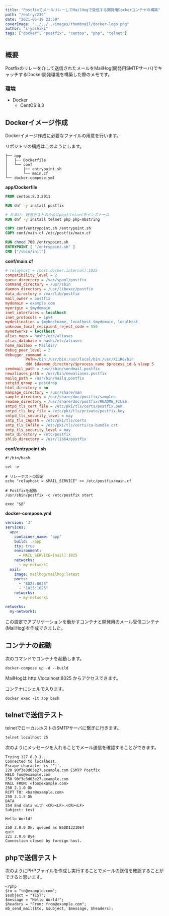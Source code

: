 ```yaml
---
title: "PostfixでメールリレーしてMailHogで受信する開発用Dockerコンテナの構築"
path: "/entry/239"
date: "2021-05-19 23:59"
coverImage: "../../../images/thumbnail/docker-logo.png"
author: "s-yoshiki"
tags: ["docker", "postfix", "centos", "php", "telnet"]
---
```


## 概要

Postfixのリレーを介して送信されたメールをMailHog(開発用SMTPサーバ)でキャッチするDocker開発環境を構築した際のメモです。

### 環境

 - Docker
   - CentOS:8.3



## Dockerイメージ作成

Dockerイメージ作成に必要なファイルの用意を行います。


リポジトリの構成はこのようにします。

```
├── app
│   ├── Dockerfile
│   └── conf
│       ├── entrypoint.sh
│       └── main.cf
└── docker-compose.yml
```

**app/Dockerfile**

```dockerfile
FROM centos:8.3.2011

RUN dnf -y install postfix

# おまけ: 送信テストのためにphpとtelnetをインストール
RUN dnf -y install telnet php php-mbstring

COPY conf/entrypoint.sh /entrypoint.sh
COPY conf/main.cf /etc/postfix/main.cf

RUN chmod 700 /entrypoint.sh
ENTRYPOINT [ "/entrypoint.sh" ]
CMD ["/sbin/init"]
```

**conf/main.cf**

```ini
# relayhost = [host.docker.internal]:1025
compatibility_level = 2
queue_directory = /var/spool/postfix
command_directory = /usr/sbin
daemon_directory = /usr/libexec/postfix
data_directory = /var/lib/postfix
mail_owner = postfix
mydomain = example.com
myorigin = $mydomain
inet_interfaces = localhost
inet_protocols = ipv4
mydestination = $myhostname, localhost.$mydomain, localhost
unknown_local_recipient_reject_code = 550
mynetworks = localhost
alias_maps = hash:/etc/aliases
alias_database = hash:/etc/aliases
home_mailbox = Maildir/
debug_peer_level = 2
debugger_command =
         PATH=/bin:/usr/bin:/usr/local/bin:/usr/X11R6/bin
         ddd $daemon_directory/$process_name $process_id & sleep 5
sendmail_path = /usr/sbin/sendmail.postfix
newaliases_path = /usr/bin/newaliases.postfix
mailq_path = /usr/bin/mailq.postfix
setgid_group = postdrop
html_directory = no
manpage_directory = /usr/share/man
sample_directory = /usr/share/doc/postfix/samples
readme_directory = /usr/share/doc/postfix/README_FILES
smtpd_tls_cert_file = /etc/pki/tls/certs/postfix.pem
smtpd_tls_key_file = /etc/pki/tls/private/postfix.key
smtpd_tls_security_level = may
smtp_tls_CApath = /etc/pki/tls/certs
smtp_tls_CAfile = /etc/pki/tls/certs/ca-bundle.crt
smtp_tls_security_level = may
meta_directory = /etc/postfix
shlib_directory = /usr/lib64/postfix

```

**conf/entrypoint.sh**

```shell
#!/bin/bash

set -e

# リレーホストの設定
echo "relayhost = $MAIL_SERVICE" >> /etc/postfix/main.cf

# Postfixを起動
/usr/sbin/postfix -c /etc/postfix start

exec "$@"
```

**docker-compose.yml**

```yml
version: '3'
services:
  app:
    container_name: "app"
    build: ./app
    tty: true
    environment: 
      - MAIL_SERVICE=[mail]:1025
    networks:
      - my-network1
  mail:
    image: mailhog/mailhog:latest
    ports:
      - "8025:8025"
      - "1025:1025"
    networks:
      - my-network1

networks:
  my-network1:
```

この設定でアプリケーションを動かすコンテナと開発用のメール受信コンテナ(MailHog)を作成できました。

## コンテナの起動

次のコマンドでコンテナを起動します。

```shell
docker-compose up -d --build
```

MailHogは http://localhost:8025 からアクセスできます。

コンテナにシェルで入ります。

```shell
docker exec -it app bash
```


## telnetで送信テスト

telnetでローカルホストのSMTPサーバに繋ぎに行きます。

```
telnet localhost 25
```

次のようにメッセージを入れることでメール送信を確認することができます。

```
Trying 127.0.0.1...
Connected to localhost.
Escape character is '^]'.
220 90f3e3d03e27.example.com ESMTP Postfix
HELO foo@example.com
250 90f3e3d03e27.example.com
MAIL FROM: <foo@example.com>
250 2.1.0 Ok
RCPT TO: <bar@example.com>
250 2.1.5 Ok
DATA
354 End data with <CR><LF>.<CR><LF>
Subject: test 

Hello World!
.
250 2.0.0 Ok: queued as B6DD13210E4
quit
221 2.0.0 Bye
Connection closed by foreign host.
```


## phpで送信テスト

次のようにPHPファイルを作成し実行することでメールの送信を確認することができると思います。

```
<?php
$to = "to@example.com";
$subject = "TEST";
$message = "Hello World!";
$headers = "From: from@example.com";
mb_send_mail($to, $subject, $message, $headers); 
```